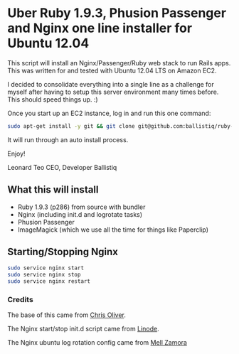 # Uber Ruby 1.9.3, Phusion Passenger and Nginx one line installer for Ubuntu 12.04

This script will install an Nginx/Passenger/Ruby web stack to run Rails apps. This was written for and tested with Ubuntu 12.04 LTS on Amazon EC2. 

I decided to consolidate everything into a single line as a challenge for myself after having to setup this server environment many times before. This should speed things up. :)

Once you start up an EC2 instance, log in and run this one command:

```bash
sudo apt-get install -y git && git clone git@github.com:ballistiq/ruby-passenger-nginx-installer.git && bash ./ruby-passenger-nginx-installer/install.sh
```

It will run through an auto install process. 

Enjoy!

Leonard Teo
CEO, Developer
Ballistiq

## What this will install

* Ruby 1.9.3 (p286) from source with bundler
* Nginx (including init.d and logrotate tasks)
* Phusion Passenger
* ImageMagick (which we use all the time for things like Paperclip)

## Starting/Stopping Nginx

```bash
sudo service nginx start
sudo service nginx stop
sudo service nginx restart
```

### Credits

The base of this came from [Chris Oliver](http://excid3.com/blog/setting-up-ubuntu-12-04-with-ruby-1-9-3-nginx-passenger-and-postgresql-or-mysql/).

The Nginx start/stop init.d script came from [Linode](http://library.linode.com/).

The Nginx ubuntu log rotation config came from [Mell Zamora](http://www.mellzamora.com/installing-nginx-on-ubuntu-and-debian/)